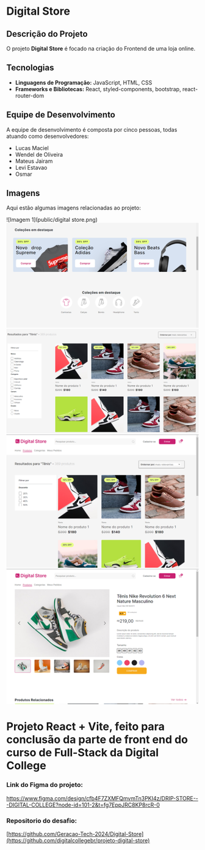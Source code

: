 
# Digital Store

## Descrição do Projeto

O projeto **Digital Store** é focado na criação do Frontend de uma loja online.

## Tecnologias

- **Linguagens de Programação:** JavaScript, HTML, CSS
- **Frameworks e Bibliotecas:** React, styled-components, bootstrap, react-router-dom

## Equipe de Desenvolvimento

A equipe de desenvolvimento é composta por cinco pessoas, todas atuando como desenvolvedores:

- Lucas Maciel
- Wendel de Oliveira
- Mateus Jairam
- Levi Estavao
- Osmar

## Imagens

Aqui estão algumas imagens relacionadas ao projeto:

![Imagem 1](public/digital store.png)
![Imagem 2](public/Coleções.png)
![Imagem 3](public/ListaProdutos.png)
![Imagem 4](public/Produtos.png)
![Imagem 5](public/Produto.png)


# Projeto React + Vite, feito para conclusão da parte de front end do curso de Full-Stack da Digital College

### Link do Figma do projeto: 
 https://www.figma.com/design/cfb4F7ZXMFQmvmTn3PKI4z/DRIP-STORE---DIGITAL-COLLEGE?node-id=101-2&t=fg7EppJRC8KP8rcR-0
### Repositorio do desafio: 
 [https://github.com/Geracao-Tech-2024/Digital-Store](https://github.com/digitalcollegebr/projeto-digital-store)
